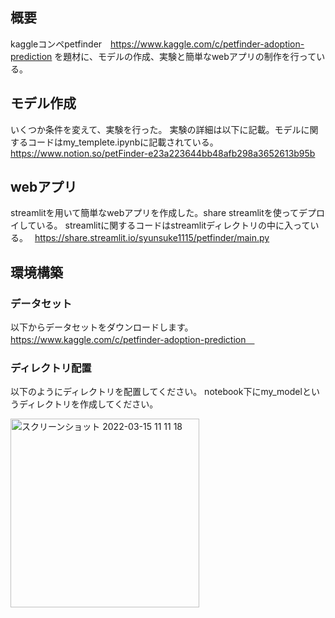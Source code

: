 ## 概要
kaggleコンペpetfinder　https://www.kaggle.com/c/petfinder-adoption-prediction
を題材に、モデルの作成、実験と簡単なwebアプリの制作を行っている。

## モデル作成
いくつか条件を変えて、実験を行った。
実験の詳細は以下に記載。モデルに関するコードはmy_templete.ipynbに記載されている。
https://www.notion.so/petFinder-e23a223644bb48afb298a3652613b95b


## webアプリ
streamlitを用いて簡単なwebアプリを作成した。share streamlitを使ってデプロイしている。
streamlitに関するコードはstreamlitディレクトリの中に入っている。　
https://share.streamlit.io/syunsuke1115/petfinder/main.py

## 環境構築
### データセット
以下からデータセットをダウンロードします。
https://www.kaggle.com/c/petfinder-adoption-prediction　


### ディレクトリ配置
以下のようにディレクトリを配置してください。
notebook下にmy_modelというディレクトリを作成してください。

<img width="302" alt="スクリーンショット 2022-03-15 11 11 18" src="https://user-images.githubusercontent.com/81937075/158292065-8dba4583-8d73-40fc-b34f-19eb5ec093aa.png">
